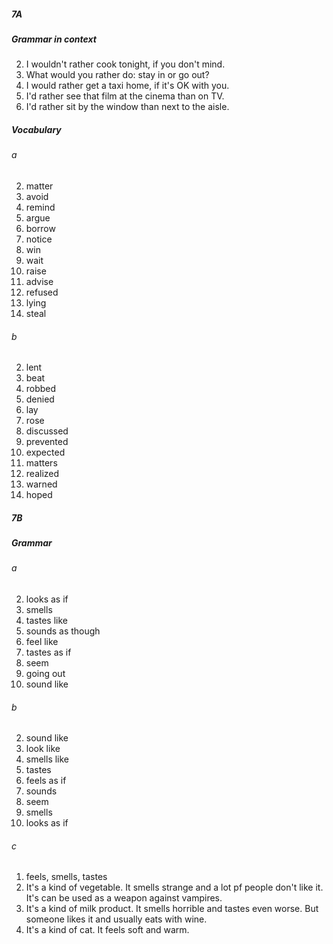 ##### 7A
##### Grammar in context
2. I wouldn't rather cook tonight, if you don't mind.
3. What would you rather do: stay in or go out?
4. I would rather get a taxi home, if it's OK with you.
5. I'd rather see that film at the cinema than on TV.
6. I'd rather sit by the window than next to the aisle.

##### Vocabulary
###### a
2. matter
3. avoid
4. remind
5. argue
6. borrow
7. notice
8. win
9. wait
10. raise
11. advise
12. refused
13. lying
14. steal
 
###### b
2. lent
3. beat
4. robbed
5. denied
6. lay
7. rose
8. discussed
9. prevented
10. expected
11. matters
12. realized
13. warned
14. hoped

##### 7B
##### Grammar
###### a
2. looks as if
3. smells
4. tastes like
5. sounds as though
6. feel like
7. tastes as if
8. seem
9. going out
10. sound like

###### b
2. sound like
3. look like
4. smells like
5. tastes
6. feels as if
7. sounds
8. seem
9. smells
10. looks as if

###### c
1. feels, smells, tastes
2. It's a kind of vegetable. It smells strange and a lot pf people don't like it. It's can be used as a weapon against vampires.
3. It's a kind of milk product. It smells horrible and tastes even worse. But someone likes it and usually eats with wine.
4. It's a kind of cat. It feels soft and warm.
